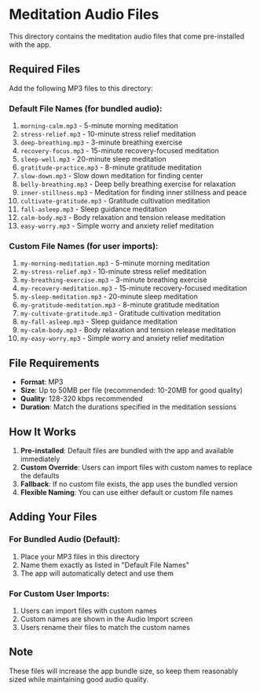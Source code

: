 # Meditation Audio Files

This directory contains the meditation audio files that come pre-installed with the app.

## Required Files

Add the following MP3 files to this directory:

### Default File Names (for bundled audio):
1. `morning-calm.mp3` - 5-minute morning meditation
2. `stress-relief.mp3` - 10-minute stress relief meditation  
3. `deep-breathing.mp3` - 3-minute breathing exercise
4. `recovery-focus.mp3` - 15-minute recovery-focused meditation
5. `sleep-well.mp3` - 20-minute sleep meditation
6. `gratitude-practice.mp3` - 8-minute gratitude meditation
7. `slow-down.mp3` - Slow down meditation for finding center
8. `belly-breathing.mp3` - Deep belly breathing exercise for relaxation
9. `inner-stillness.mp3` - Meditation for finding inner stillness and peace
10. `cultivate-gratitude.mp3` - Gratitude cultivation meditation
11. `fall-asleep.mp3` - Sleep guidance meditation
12. `calm-body.mp3` - Body relaxation and tension release meditation
13. `easy-worry.mp3` - Simple worry and anxiety relief meditation

### Custom File Names (for user imports):
1. `my-morning-meditation.mp3` - 5-minute morning meditation
2. `my-stress-relief.mp3` - 10-minute stress relief meditation  
3. `my-breathing-exercise.mp3` - 3-minute breathing exercise
4. `my-recovery-meditation.mp3` - 15-minute recovery-focused meditation
5. `my-sleep-meditation.mp3` - 20-minute sleep meditation
6. `my-gratitude-meditation.mp3` - 8-minute gratitude meditation
7. `my-cultivate-gratitude.mp3` - Gratitude cultivation meditation
8. `my-fall-asleep.mp3` - Sleep guidance meditation
9. `my-calm-body.mp3` - Body relaxation and tension release meditation
10. `my-easy-worry.mp3` - Simple worry and anxiety relief meditation

## File Requirements

- **Format**: MP3
- **Size**: Up to 50MB per file (recommended: 10-20MB for good quality)
- **Quality**: 128-320 kbps recommended
- **Duration**: Match the durations specified in the meditation sessions

## How It Works

1. **Pre-installed**: Default files are bundled with the app and available immediately
2. **Custom Override**: Users can import files with custom names to replace the defaults
3. **Fallback**: If no custom file exists, the app uses the bundled version
4. **Flexible Naming**: You can use either default or custom file names

## Adding Your Files

### For Bundled Audio (Default):
1. Place your MP3 files in this directory
2. Name them exactly as listed in "Default File Names"
3. The app will automatically detect and use them

### For Custom User Imports:
1. Users can import files with custom names
2. Custom names are shown in the Audio Import screen
3. Users rename their files to match the custom names

## Note

These files will increase the app bundle size, so keep them reasonably sized while maintaining good audio quality. 